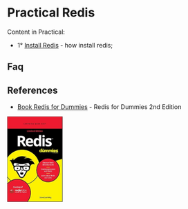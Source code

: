 # Practical Redis

Content in Practical:

 + 1° [Install Redis](./install-redis) - how install redis;

<!--
**UNDER CONSTRUCTION**:
 + 2° Operators Simple
 + 2° Data Models
 + 2° Data Structures
 + 3° Redis Modules
 + 3° Operators Blocking
 + 4° List and Hash/Dict
 + 5° Sets
 + 6° Pub Sub
 + 7° Pipeline and Transactions
 + 9° Strategy Cache in Production
 + 10° Secure in Production
 + 11° Monitor Redis  in Production
-->

## Faq
<!-- 

A need use in production free?
R: yes

 -->

## References


  + [Book Redis for Dummies](https://redis.io/resources/redis-for-dummies/) - Redis for Dummies 2nd Edition<br/>
<img src="./redis_for_dummies.png" width="128px" alt="Book Redis for Dummies">


